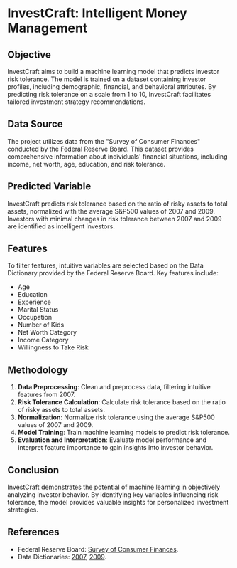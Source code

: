 # InvestCraft: Intelligent Money Management  


## Objective
InvestCraft aims to build a machine learning model that predicts investor risk tolerance. The model is trained on a dataset containing investor profiles, including demographic, financial, and behavioral attributes. By predicting risk tolerance on a scale from 1 to 10, InvestCraft facilitates tailored investment strategy recommendations.

## Data Source
The project utilizes data from the "Survey of Consumer Finances" conducted by the Federal Reserve Board. This dataset provides comprehensive information about individuals' financial situations, including income, net worth, age, education, and risk tolerance.

## Predicted Variable
InvestCraft predicts risk tolerance based on the ratio of risky assets to total assets, normalized with the average S&P500 values of 2007 and 2009. Investors with minimal changes in risk tolerance between 2007 and 2009 are identified as intelligent investors.

## Features
To filter features, intuitive variables are selected based on the Data Dictionary provided by the Federal Reserve Board. Key features include:
- Age
- Education
- Experience
- Marital Status
- Occupation
- Number of Kids
- Net Worth Category
- Income Category
- Willingness to Take Risk

## Methodology
1. **Data Preprocessing**: Clean and preprocess data, filtering intuitive features from 2007.
2. **Risk Tolerance Calculation**: Calculate risk tolerance based on the ratio of risky assets to total assets.
3. **Normalization**: Normalize risk tolerance using the average S&P500 values of 2007 and 2009.
4. **Model Training**: Train machine learning models to predict risk tolerance.
5. **Evaluation and Interpretation**: Evaluate model performance and interpret feature importance to gain insights into investor behavior.

## Conclusion
InvestCraft demonstrates the potential of machine learning in objectively analyzing investor behavior. By identifying key variables influencing risk tolerance, the model provides valuable insights for personalized investment strategies.

## References
- Federal Reserve Board: [Survey of Consumer Finances](https://www.federalreserve.gov/econres/scf_2009p.htm).
- Data Dictionaries: [2007](https://www.federalreserve.gov/econres/files/codebk2007.txt), [2009](https://www.federalreserve.gov/econres/files/codebk2009p.txt).
